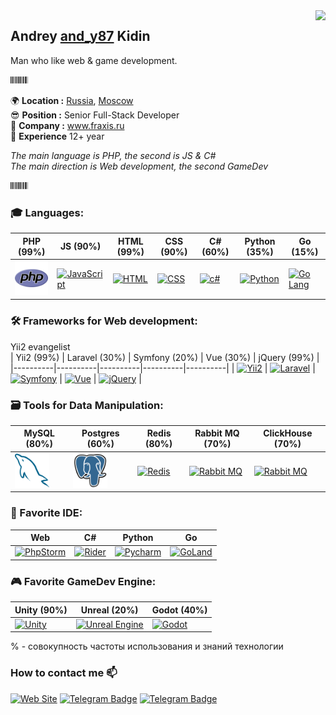 <img align='right' src="https://github-readme-stats.vercel.app/api/top-langs/?username=andy87&langs_count=5&hide_title=true">  

## Andrey [and_y87](https://t.me/and_y87) Kidin

Man who like web & game development.
  
𝄃𝄃𝄂𝄂𝄀𝄁𝄃𝄂𝄂𝄃   
  
🌍 **Location :** <a href="https://www.google.ru/maps/place/%D0%A0%D0%BE%D1%81%D1%81%D0%B8%D1%8F/" target="_blank">Russia</a>, <a href="https://www.google.ru/maps/place/%D0%9C%D0%BE%D1%81%D0%BA%D0%B2%D0%B0/@55.5810336,36.7262267,9z/" target="_blank">Moscow</a>  
😎 **Position :** Senior Full-Stack Developer  
💼 **Company :** www.fraxis.ru  
🚀 **Experience** 12+ year  

  _The main language is PHP, the second is JS & C#_  
  _The main direction is Web development, the second GameDev_
  
𝄃𝄃𝄂𝄂𝄀𝄁𝄃𝄂𝄂𝄃  
  
### 🎓 Languages:
| PHP (99%) | JS (90%) | HTML (99%) | CSS (90%) | C# (60%) | Python (35%) | Go (15%) |
|----------|----------|----------|----------|----------|----------|----------|
| <a href="https://www.php.net/"><img src="https://github.com/devicons/devicon/blob/master/icons/php/php-original.svg" title="PHP" alt="PHP" width=55 height=55></a> | <a href="https://javascript.ru/"><img src="https://cdn.jsdelivr.net/gh/devicons/devicon@latest/icons/javascript/javascript-original.svg" title="JavaScript" alt="JavaScript" width=55 height=55 ></a> | <a href="https://html.com/html5/"><img src="https://cdn.jsdelivr.net/gh/devicons/devicon@latest/icons/html5/html5-original.svg" title="HTML" alt="HTML" width=55 height=55 ></a> | <a href="https://www.w3.org/Style/CSS"><img src="https://cdn.jsdelivr.net/gh/devicons/devicon@latest/icons/css3/css3-original.svg" title="CSS" alt="CSS" width=55 height=55 ></a> | <a href="https://dotnet.microsoft.com/en-us/languages/csharp"><img src="https://cdn.jsdelivr.net/gh/devicons/devicon@latest/icons/csharp/csharp-original.svg" title="c#"  alt="c#" width=55 height=55 ></a> | <a href="https://www.python.org"><img src="https://cdn.jsdelivr.net/gh/devicons/devicon@latest/icons/python/python-original.svg" title="Python" alt="Python" width=55 height=55></a> | <a href="https://go.dev/"><img src="https://cdn.jsdelivr.net/gh/devicons/devicon@latest/icons/go/go-original.svg" title="Go" alt="Go Lang" width=55 height=55></a>  |

  
### 🛠️ Frameworks for Web development:
Yii2 evangelist  
| Yii2 (99%) | Laravel (30%) | Symfony (20%) | Vue (30%) | jQuery (99%) |
|----------|----------|----------|----------|----------|
| <a href="https://www.yiiframework.com"><img src="https://cdn.jsdelivr.net/gh/devicons/devicon@latest/icons/yii/yii-original.svg" title="Yii2" alt="Yii2" width=55 height=55></a> | <a href="https://laravel.com"><img src="https://cdn.jsdelivr.net/gh/devicons/devicon@latest/icons/laravel/laravel-original.svg" title="Laravel" alt="Laravel" width=55 height=55></a> | <a href="https://symfony.com"><img src="https://cdn.jsdelivr.net/gh/devicons/devicon@latest/icons/symfony/symfony-original.svg" title="Symfony" alt="Symfony" width=55 height=55></a> | <a href="https://vuejs.org"><img src="https://cdn.jsdelivr.net/gh/devicons/devicon@latest/icons/vuejs/vuejs-original.svg" title="Vue" alt="Vue" width=55 height=55></a> | <a href="https://jquery.com"><img src="https://cdn.jsdelivr.net/gh/devicons/devicon@latest/icons/jquery/jquery-original.svg" title="jQuery" alt="jQuery" width=55 height=55></a> |
  
### 🗃️ Tools for Data Manipulation:
| MySQL (80%) | Postgres (60%) | Redis (80%) | Rabbit MQ (70%) | ClickHouse (70%) |
|----------|----------|----------|----------|----------|
| <a href="https://www.mysql.com"><img src="https://github.com/devicons/devicon/blob/master/icons/mysql/mysql-original.svg" title="MySQL" alt="MySQL" width=55 height=55></a> | <a href="https://www.postgresql.org"><img src="https://github.com/devicons/devicon/blob/master/icons/postgresql/postgresql-original.svg" title="PostgreSQL" alt="PostgreSQL" width=55 height=55></a> | <a href="https://www.redis.com"><img src="https://cdn.jsdelivr.net/gh/devicons/devicon@latest/icons/redis/redis-original.svg" title="Redis" alt="Redis"  width=55 height=55 ></a> | <a href="https://www.rabbitmq.com"><img src="https://cdn.jsdelivr.net/gh/devicons/devicon@latest/icons/rabbitmq/rabbitmq-original.svg" title="Rabbit MQ" alt="Rabbit MQ"  width=55 height=55 ></a> | <a href="[https://www.rabbitmq.com](https://clickhouse.com)"><img src="https://clickhouse.com/images/media/ch_logo_blk_md_vert.svg" title="Rabbit MQ" alt="Rabbit MQ"  width="auto" height=55 ></a> |
  
### 🎨 Favorite IDE:
| Web | C# | Python | Go |
|----------|----------|----------|----------|
| <a href="https://www.jetbrains.com/phpstorm/"><img src="https://cdn.jsdelivr.net/gh/devicons/devicon@latest/icons/phpstorm/phpstorm-original.svg" title="PhpStorm" alt="PhpStorm" width=55 height=55></a> | <a href="https://www.jetbrains.com/rider/"><img src="https://cdn.jsdelivr.net/gh/devicons/devicon@latest/icons/rider/rider-original.svg"  title="Rider" alt="Rider" width=55 height=55></a> | <a href="https://www.jetbrains.com/pycharm/"><img src="https://cdn.jsdelivr.net/gh/devicons/devicon@latest/icons/pycharm/pycharm-original.svg" title="Pycharm" alt="Pycharm" width=55 height=55></a> | <a href="https://www.jetbrains.com/go/"><img src="https://cdn.jsdelivr.net/gh/devicons/devicon@latest/icons/goland/goland-original.svg" title="GoLand" alt="GoLand" width=55 height=55></a> |
  
### 🎮 Favorite GameDev Engine:
| Unity (90%) | Unreal (20%) | Godot (40%) | 
|----------|----------|----------|
|<a href="https://unity.com/ru/products/unity-engine" target="_blank"><img src="https://cdn.jsdelivr.net/gh/devicons/devicon@latest/icons/unity/unity-original.svg" title="Unity" alt="Unity" width=55 height=55></a> | <a href="https://www.unrealengine.com/en-US/unreal-engine-5" target="_blank"><img src="https://cdn.jsdelivr.net/gh/devicons/devicon@latest/icons/unrealengine/unrealengine-original.svg" title="Unreal Engine" alt="Unreal Engine" width=55 height=55></a> | <a href="https://godotengine.org/"><img src="https://cdn.jsdelivr.net/gh/devicons/devicon@latest/icons/godot/godot-original.svg" title="Godot" alt="Godot" width=55 height=55></a> | 

% - совокупность частоты использования и знаний технологии

### How to contact me :mailbox:
[![Web Site](https://img.shields.io/badge/site-andy87.ru-blue)](https://andy87.ru)
[![Telegram Badge](https://img.shields.io/badge/Telegram-blue?style=flat&logo=telegram&logoColor=white)](https://t.me/and_y87)
[![Telegram Badge](https://img.shields.io/badge/%D0%B2%D0%BA%D0%BE%D0%BD%D1%82%D0%B0%D0%BA%D1%82%D0%B5-blue?style=flat&logo=vk&logoColor=white)](https://vk.com/id806034)

